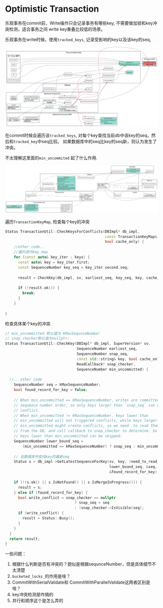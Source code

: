 # Optimistic Transaction


乐观事务在commit前，Write操作只会记录事务有哪些key, 不需要做加锁和key冲突检测，适合事务之间
write key重叠比较低的场景。

乐观事务在write时候，使用`tracked_keys`, 记录受影响的key以及该key的seq, 

![optimistic transaction](./optimistic-transaction.svg)

在commit时候会遍历该`tracked_keys`, 对每个key查找当前db中该key的seq，然后和`tracked_key`中seq比较。
如果数据库中的seq比key的seq新，则认为发生了冲突。

不太理解这里面的`min_uncommited` 起了什么作用.

![check key conflict](./check-key-conflict.svg)

遍历`TransactionKeyMap`, 检查每个key的冲突
```cpp
Status TransactionUtil::CheckKeysForConflicts(DBImpl* db_impl,
                                              const TransactionKeyMap& key_map,
                                              bool cache_only) {
    //other code..
    //遍历迭代key_map
    for (const auto& key_iter : keys) {
      const auto& key = key_iter.first;
      const SequenceNumber key_seq = key_iter.second.seq;

      result = CheckKey(db_impl, sv, earliest_seq, key_seq, key, cache_only);

      if (!result.ok()) {
        break;
      }
    }

}
```

检查具体某个key的冲突

```cpp
// min_uncommitted 默认值为 KMaxSequnceNumber
// snap_checker默认值为nullptr;
Status TransactionUtil::CheckKey(DBImpl* db_impl, SuperVersion* sv,
                                 SequenceNumber earliest_seq,
                                 SequenceNumber snap_seq,
                                 const std::string& key, bool cache_only,
                                 ReadCallback* snap_checker,
                                 SequenceNumber min_uncommitted) {
  
  //...other code
    SequenceNumber seq = kMaxSequenceNumber;
    bool found_record_for_key = false;

    // When min_uncommitted == kMaxSequenceNumber, writes are committed in
    // sequence number order, so only keys larger than `snap_seq` can cause
    // conflict.
    // When min_uncommitted != kMaxSequenceNumber, keys lower than
    // min_uncommitted will not triggered conflicts, while keys larger than
    // min_uncommitted might create conflicts, so we need  to read them out
    // from the DB, and call callback to snap_checker to determine. So only
    // keys lower than min_uncommitted can be skipped.
    SequenceNumber lower_bound_seq =
        (min_uncommitted == kMaxSequenceNumber) ? snap_seq : min_uncommitted;

    // 去数据库中查找key的最新seq
    Status s = db_impl->GetLatestSequenceForKey(sv, key, !need_to_read_sst,
                                                lower_bound_seq, &seq,
                                                &found_record_for_key);

    if (!(s.ok() || s.IsNotFound() || s.IsMergeInProgress())) {
      result = s;
    } else if (found_record_for_key) {
      bool write_conflict = snap_checker == nullptr
                                ? snap_seq < seq
                                : !snap_checker->IsVisible(seq);
      if (write_conflict) {
        result = Status::Busy();
      }
    }
  }
  return result;
}
```

一些问题：

1. 根据什么判断是否有冲突的？貌似是根据sequnceNumber，但是具体细节不太清楚
2. `bucketed_locks_`的作用是啥？
3. CommitWithSerialValidate和 CommitWithParallelValidate这两者区别是啥？
4. key冲突检测是咋搞的
5. 并行和顺序这个是怎么弄的
